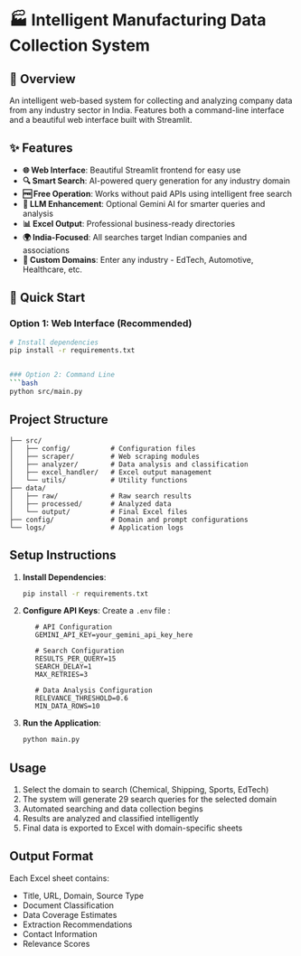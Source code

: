 # 🏭 Intelligent Manufacturing Data Collection System

## 🌟 Overview
An intelligent web-based system for collecting and analyzing company data from any industry sector in India. Features both a command-line interface and a beautiful web interface built with Streamlit.

## ✨ Features
- **🌐 Web Interface**: Beautiful Streamlit frontend for easy use
- **🔍 Smart Search**: AI-powered query generation for any industry domain
- **🆓 Free Operation**: Works without paid APIs using intelligent free search
- **🤖 LLM Enhancement**: Optional Gemini AI for smarter queries and analysis
- **📊 Excel Output**: Professional business-ready directories
- **🌍 India-Focused**: All searches target Indian companies and associations
- **🎯 Custom Domains**: Enter any industry - EdTech, Automotive, Healthcare, etc.

## 🚀 Quick Start

### Option 1: Web Interface (Recommended)
```bash
# Install dependencies
pip install -r requirements.txt


### Option 2: Command Line
```bash
python src/main.py
```

## Project Structure
```
├── src/
│   ├── config/          # Configuration files
│   ├── scraper/         # Web scraping modules
│   ├── analyzer/        # Data analysis and classification
│   ├── excel_handler/   # Excel output management
│   └── utils/           # Utility functions
├── data/
│   ├── raw/             # Raw search results
│   ├── processed/       # Analyzed data
│   └── output/          # Final Excel files
├── config/              # Domain and prompt configurations
└── logs/                # Application logs
```

## Setup Instructions

1. **Install Dependencies**:
   ```bash
   pip install -r requirements.txt
   ```

2. **Configure API Keys**:
   Create a `.env` file :
   ```
      # API Configuration
      GEMINI_API_KEY=your_gemini_api_key_here

      # Search Configuration  
      RESULTS_PER_QUERY=15
      SEARCH_DELAY=1
      MAX_RETRIES=3

      # Data Analysis Configuration
      RELEVANCE_THRESHOLD=0.6
      MIN_DATA_ROWS=10

   ```

3. **Run the Application**:
   ```bash
   python main.py
   ```

## Usage
1. Select the domain to search (Chemical, Shipping, Sports, EdTech)
2. The system will generate 29 search queries for the selected domain
3. Automated searching and data collection begins
4. Results are analyzed and classified intelligently
5. Final data is exported to Excel with domain-specific sheets

## Output Format
Each Excel sheet contains:
- Title, URL, Domain, Source Type
- Document Classification
- Data Coverage Estimates
- Extraction Recommendations
- Contact Information
- Relevance Scores
